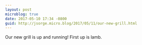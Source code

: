 ```yaml
---
layout: post
microblog: true
date: 2017-05-10 17:34 -0800
guid: http://jsorge.micro.blog/2017/05/11/our-new-grill.html
---
```

Our new grill is up and running! First up is lamb.
